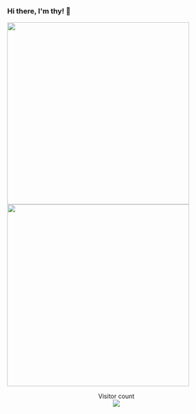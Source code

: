 ### Hi there,  I'm thy! 👋

<!--
**XXHolic/XXHolic** is a ✨ _special_ ✨ repository because its `README.md` (this file) appears on your GitHub profile.

Here are some ideas to get you started:

- 🔭 I’m currently working on ...
- 🌱 I’m currently learning ...
- 👯 I’m looking to collaborate on ...
- 🤔 I’m looking for help with ...
- 💬 Ask me about ...
- 📫 How to reach me: ...
- 😄 Pronouns: ...
- ⚡ Fun fact: ...
-->

<a href="https://github.com/anuraghazra/github-readme-stats">
  <img align="center" width="420" src="https://github-readme-stats.vercel.app/api?username=XXHolic&?count_private=true&show_icons=true&theme=radical" />
</a>

<a href="https://github.com/anuraghazra/github-readme-stats">
  <img align="center" width="420" src="https://github-readme-stats.vercel.app/api/top-langs/?username=XXHolic&layout=compact&line_height=26&count_private=true&show_icons=true&theme=radical&hide=CoffeeScript" />
</a>

<p align="center">
  Visitor count<br>
  <img src="https://profile-counter.glitch.me/XXHolic/count.svg" />
</p>

